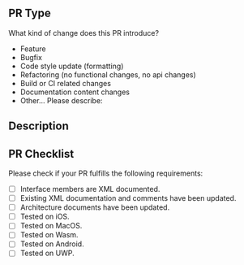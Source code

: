 ## PR Type
What kind of change does this PR introduce?

[comment]:# (Please delete the ones that don't apply to this PR)

- Feature
- Bugfix
- Code style update \(formatting\)
- Refactoring \(no functional changes, no api changes\)
- Build or CI related changes
- Documentation content changes
- Other... Please describe:

## Description

[comment]:# (Please describe the changes that this PR introduces.)

## PR Checklist 
Please check if your PR fulfills the following requirements:


- [ ] Interface members are XML documented.
- [ ] Existing XML documentation and comments have been updated.
- [ ] Architecture documents have been updated.
- [ ] Tested on iOS.
- [ ] Tested on MacOS.
- [ ] Tested on Wasm.
- [ ] Tested on Android.
- [ ] Tested on UWP.

[comment]:# (Please provide any additional information if necessary)